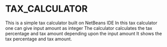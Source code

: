# TAX_CALCULATOR
This is a simple tax calculator built on NetBeans IDE
In this tax calculator one can give input amount as integer
The calculator calculates the tax percentage and tax amount depending upon the input amount
It shows the tax percentage and tax amount.
